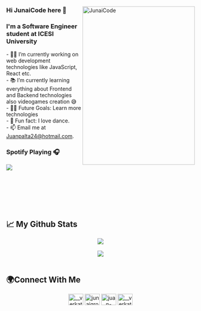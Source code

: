 
<div>
  <img align="right" alt="JunaiCode" src="https://media.giphy.com/media/Z9WQLSrsQKH3uBbiXq/giphy.gif" width=300px height=422px />
 <h3>Hi JunaiCode here 👋</h3>
 <h3>I'm a Software Engineer student at ICESI University</h3>
 <div align="left">
- 👨‍💻 I’m currently working on web development technologies like JavaScript, React etc.<br>
- 📚 I’m currently learning everything about Frontend and Backend technologies also videogames creation 😅<br>
- 💪🏼 Future Goals: Learn more technologies<br>
- 🕺 Fun fact: I love dance.<br>
- 📫 Email me at <a href="mailto:juanpalta24@hotmail.com" target="blank">Juanpalta24@hotmail.com</a>.<br>
   <h3>Spotify Playing 🎧</h3>
   <img src="https://spotify-app-five-mauve.vercel.app/api/spotify" align="left" /><br>
  </div>
 </div>
 
 <br><br><br><br><br>
 
 <h2>📈 My Github Stats</h2>
 <div align="center">
  <a href="https://github.com/anuraghazra/github-readme-stats">
  <img align="center" src="https://github-readme-stats.vercel.app/api?username=JunaiCode" />
</a> <br> <br>
 <a href="https://github.com/anuraghazra/github-readme-stats">
  <img align="center" src="https://github-readme-stats.vercel.app/api/top-langs/?username=JunaiCode&layout=compact" />
</a> <br><br>
</div>

<h2 align="left">🌍Connect With Me</h2>
<p align="center">
<a href="https://github.com/JunaiCode" target="blank"><img align="center" src="https://raw.githubusercontent.com/rahuldkjain/github-profile-readme-generator/master/src/images/icons/Social/github.svg" alt="__verkat__" height="30" width="40" /></a>
<a href="https://twitter.com/junaigrox" target="blank"><img align="center" src="https://raw.githubusercontent.com/rahuldkjain/github-profile-readme-generator/master/src/images/icons/Social/twitter.svg" alt="junaigrox" height="30" width="40" /></a>
<a href="https://linkedin.com/in/juan-manuel-palta-cortes-437047236" target="blank"><img align="center" src="https://raw.githubusercontent.com/rahuldkjain/github-profile-readme-generator/master/src/images/icons/Social/linked-in-alt.svg" alt="juan-manuel-palta-cortes" height="30" width="40" /></a>
<a href="https://instagram.com/__verkat__" target="blank"><img align="center" src="https://raw.githubusercontent.com/rahuldkjain/github-profile-readme-generator/master/src/images/icons/Social/instagram.svg" alt="__verkat__" height="30" width="40" /></a>
</p>
 
